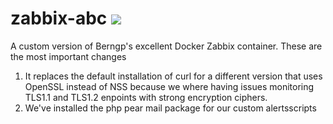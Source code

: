 # zabbix-abc [![](https://badge.imagelayers.io/srenkens/zabbix-abc:latest.svg)](https://imagelayers.io/?images=srenkens/zabbix-abc:latest 'Get your own badge on imagelayers.io')

A custom version of Berngp's excellent Docker Zabbix container. These are the most important changes
1. It replaces the default installation of curl for a different version that uses OpenSSL instead of NSS because we where having issues monitoring TLS1.1 and TLS1.2 enpoints with strong encryption ciphers. 
1. We've installed the php pear mail package for our custom alertsscripts

